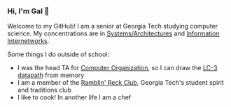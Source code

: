 ### Hi, I'm Gal 👋

Welcome to my GitHub!
I am a senior at Georgia Tech studying computer science. My concentrations are in [Systems/Architectures](https://www.cc.gatech.edu/academics/threads/systems-architecture) and [Information Internetworks](https://www.cc.gatech.edu/academics/threads/information-internetworks).

Some things I do outside of school:
- I was the head TA for [Computer Organization](https://github.com/gt-cs2110), so I can draw the [LC-3 datapath](https://www.google.com/search?q=lc-3+datapath&udm=2) from memory 
- I am a member of the [Ramblin' Reck Club](https://reckclub.org/), Georgia Tech's student spirit and traditions club
- I like to cook! In another life I am a chef 
